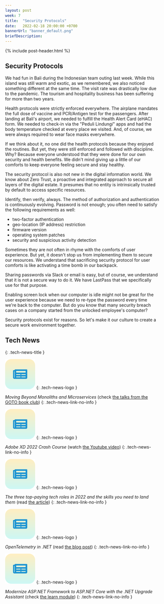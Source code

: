 ```yaml
---
layout: post
week: 7
title:  "Security Protocols"
date:   2022-02-18 20:00:00 +0700
bannerUrl: "banner_default.png"
briefDescription: 
---
```


{% include post-header.html %}

## Security Protocols

We had fun in Bali during the Indonesian team outing last week. While this island was still warm and exotic, as we remembered, we also noticed something different at the same time. The visit rate was drastically low due to the pandemic. The tourism and hospitality business has been suffering for more than two years.

Health protocols were strictly enforced everywhere. The airplane mandates the full dose of vaccine and PCR/Antigen test for the passengers. After landing at Bali's airport, we needed to fulfill the Health Alert Card (eHAC) form. We needed to check-in via the "Peduli Lindungi" apps and had the body temperature checked at every place we visited. And, of course, we were always required to wear face masks everywhere.

If we think about it, no one did the health protocols because they enjoyed the routines. But yet, they were still enforced and followed with discipline. Why? Because everyone understood that they were done for our own security and health benefits. We didn't mind giving up a little of our comforts to keep everyone feeling secure and stay healthy.

The security protocol is also not new in the digital information world. We know about Zero Trust, a proactive and integrated approach to secure all layers of the digital estate. It presumes that no entity is intrinsically trusted by default to access specific resources. 

Identify, then verify, always. The method of authorization and authentication is continuously evolving. Password is not enough; you often need to satisfy the following requirements as well:
- two-factor authentication
- geo-location (IP address) restriction
- firmware version
- operating system patches
- security and suspicious activity detection

Sometimes they are not often in rhyme with the comforts of user experience. But yet, it doesn't stop us from implementing them to secure our resources. We understand that sacrificing security protocol for user comforts is like activating a time bomb in our backpack.

Sharing passwords via Slack or email is easy, but of course, we understand that it is not a secure way to do it. We have LastPass that we specifically use for that purpose.

Enabling screen lock when our computer is idle might not be great for the user experience because we need to re-type the password every time we're back to the computer. But do you know that many security breach cases on a company started from the unlocked employee's computer?

Security protocols exist for reasons. So let's make it our culture to create a secure work environment together.

## Tech News
{: .tech-news-title }

![memo](/assets/images/tech-news.svg)
{: .tech-news-logo }

*Moving Beyond Monoliths and Microservices* (check [the talks from the GOTO book club](https://gotopia.tech/bookclub/episodes/moving-beyond-monoliths-microservices))
{: .tech-news-link-no-info }

![memo](/assets/images/tech-news.svg)
{: .tech-news-logo }

*Adobe XD 2022 Crash Course* (watch [the Youtube video](https://youtu.be/oo5EoelQ_DQ))
{: .tech-news-link-no-info }

![memo](/assets/images/tech-news.svg)
{: .tech-news-logo }

*The three top-paying tech roles in 2022 and the skills you need to land them* (read [the article](https://stackoverflow.blog/2022/02/09/the-three-top-paying-tech-roles-in-2022-and-the-skills-you-need-to-land-them/))
{: .tech-news-link-no-info }

![memo](/assets/images/tech-news.svg)
{: .tech-news-logo }

*OpenTelemetry in .NET* (read [the blog post](https://rafaelldi.blog/posts/open-telemetry-in-dotnet/))
{: .tech-news-link-no-info }

![memo](/assets/images/tech-news.svg)
{: .tech-news-logo }

*Modernize ASP.NET Framework to ASP.NET Core with the .NET Upgrade Assistant* (check [the learn module](https://docs.microsoft.com/en-us/learn/modules/modernize-aspnet-framework-to-core/))
{: .tech-news-link-no-info }
